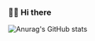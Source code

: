 ### 👨‍💻 Hi there 
![Anurag's GitHub stats](https://github-readme-stats.vercel.app/api?username=Tricked111&count_private=true)


<!--
**Tricked111/Tricked111** is a ✨ _special_ ✨ repository because its `README.md` (this file) appears on your GitHub profile.

Here are some ideas to get you started:

- 🔭 I’m currently working on ...
- 🌱 I’m currently learning ...
- 👯 I’m looking to collaborate on ...
- 🤔 I’m looking for help with ...
- 💬 Ask me about ...
- 📫 How to reach me: ...
- 😄 Pronouns: ...
- ⚡ Fun fact: ...
-->
